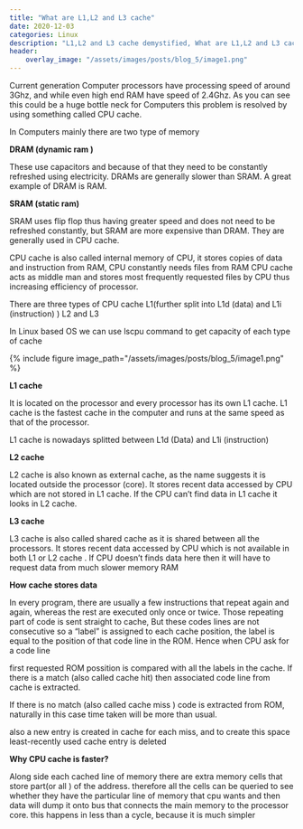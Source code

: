 ```yaml
---
title: "What are L1,L2 and L3 cache"
date: 2020-12-03
categories: Linux
description: "L1,L2 and L3 cache demystified, What are L1,L2 and L3 cache"
header:
    overlay_image: "/assets/images/posts/blog_5/image1.png"
---
```

Current generation Computer processors have processing speed of around 3Ghz, and while even high end RAM have speed of 2.4Ghz. As you can see this could be a huge bottle neck for Computers this problem is resolved by using something called CPU cache.

In Computers mainly there are two type of memory


<b>DRAM (dynamic ram )</b>

These use capacitors and because of that they need to be constantly refreshed using electricity. DRAMs are generally slower than SRAM. A great example of DRAM is RAM.

<b>SRAM (static ram)</b>

SRAM uses flip flop thus having greater speed and does not need to be refreshed constantly, but SRAM are more expensive than DRAM. They are generally used in CPU cache.

CPU cache is also called internal memory of CPU, it stores copies of data and instruction from RAM, CPU constantly needs files from RAM CPU cache acts as middle man and stores most frequently requested files by CPU thus increasing efficiency of processor.

There are three types of CPU cache L1(further split into L1d (data) and L1i (instruction) ) L2 and L3

In Linux based OS we can use lscpu command to get capacity of each type of cache

{% include figure image_path="/assets/images/posts/blog_5/image1.png" %}

<b>L1 cache</b>

It is located on the processor and every processor has its own L1 cache. L1 cache is the fastest cache in the computer and runs at the same speed as that of the processor.

L1 cache is nowadays splitted between L1d (Data) and L1i (instruction)

<b>L2 cache</b>

L2 cache is also known as external cache, as the name suggests it is located outside the processor (core). It stores recent data accessed by CPU which are not stored in L1 cache. If the CPU can’t find data in L1 cache it looks in L2 cache.

<b>L3 cache</b>

L3 cache is also called shared cache as it is shared between all the processors. It stores recent data accessed by CPU which is not available in both L1 or L2 cache . If CPU doesn’t finds data here then it will have to request data from much slower memory RAM

<b>How cache stores data</b>

In every program, there are usually a few instructions that repeat again and again, whereas the rest are executed only once or twice. Those repeating part of code is sent straight to cache, But these codes lines are not consecutive so a “label” is assigned to each cache position, the label is equal to the position of that code line in the ROM. Hence when CPU ask for a code line

first requested ROM possition is compared with all the labels in the cache. If there is a match (also called cache hit) then associated code line from cache is extracted.

If there is no match (also called cache miss ) code is extracted from ROM, naturally in this case time taken will be more than usual.

also a new entry is created in cache for each miss, and to create this space least-recently used cache entry is deleted

<b>Why CPU cache is faster?</b>

Along side each cached line of memory there are extra memory cells that store part(or all ) of the address. therefore all the cells can be queried to see whether they have the particular line of memory that cpu wants and then data will dump it onto bus that connects the main memory to the processor core. this happens in less than a cycle, because it is much simpler